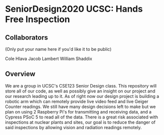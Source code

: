# SeniorDesign2020 UCSC: Hands Free Inspection

## Collaborators
(Only put your name here if you'd like it to be public)

Cole Hlava
Jacob Lambert
William Shaddix

## Overview
We are a group in UCSC's CSE123 Senior Design class. This repository will store all of our code, as well as possibly give an insight on our project and our research leading up to it. As of right now our design project is building a robotic arm which can remotely provide live video feed and live Geiger Counter readings. We still have many design decisions left to make but we plan on using 2 Raspberry Pi's for transmitting and receiving data, and a Cypress PSoC 5 to read all of the data. There is a great risk associated with inspections at nuclear plants and sites, our goal is to reduce the danger of said inspections by allowing vision and radiation readings remotely. 


